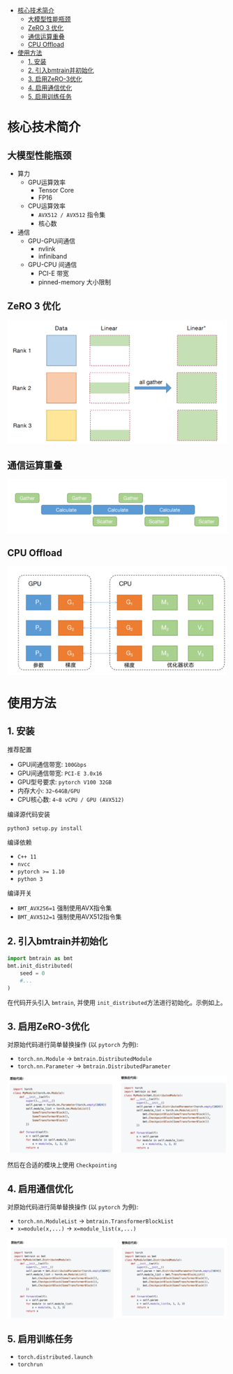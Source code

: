 

- [核心技术简介](#核心技术简介)
  - [大模型性能瓶颈](#大模型性能瓶颈)
  - [ZeRO 3 优化](#zero-3-优化)
  - [通信运算重叠](#通信运算重叠)
  - [CPU Offload](#cpu-offload)
- [使用方法](#使用方法)
  - [1. 安装](#1-安装)
  - [2. 引入bmtrain并初始化](#2-引入bmtrain并初始化)
  - [3. 启用ZeRO-3优化](#3-启用zero-3优化)
  - [4. 启用通信优化](#4-启用通信优化)
  - [5. 启用训练任务](#5-启用训练任务)




# 核心技术简介 

## 大模型性能瓶颈
- 算力
  - GPU运算效率
    - Tensor Core
    - FP16
  - CPU运算效率
    - `AVX512 / AVX512` 指令集
    - 核心数
- 通信
  - GPU-GPU间通信
    - nvlink
    - infiniband 
  - GPU-CPU 间通信
    - PCI-E 带宽
    - pinned-memory 大小限制


## ZeRO 3 优化
![](image/ZeRO3.png)


## 通信运算重叠
![](image/communication_fig.png)

## CPU Offload
![](image/cpu.png)



# 使用方法


## 1. 安装


推荐配置
-  GPU间通信带宽: `100Gbps` 
-  GPU间通信带宽: `PCI-E 3.0x16`
- GPU型号要求: `pytorch V100 32GB`  
- 内存大小: `32~64GB/GPU`  
- CPU核心数: `4~8 vCPU / GPU (AVX512)`  

 
编译源代码安装
```python
python3 setup.py install 
```
编译依赖
- `C++ 11` 
- `nvcc`  
- `pytorch >= 1.10`  
- `python 3`  

编译开关
-  `BMT_AVX256=1` 强制使用AVX指令集 
-  `BMT_AVX512=1` 强制使用AVX512指令集 
 
## 2. 引入bmtrain并初始化

```python
import bmtrain as bmt 
bmt.init_distributed(
    seed = 0
    #... 
)
```
在代码开头引入 `bmtrain`, 并使用 `init_distributed`方法进行初始化。示例如上。

## 3. 启用ZeRO-3优化 
对原始代码进行简单替换操作 (以 `pytorch` 为例):
-  `torch.nn.Module` ->  `bmtrain.DistributedModule` 
-  `torch.nn.Parameter` ->  `bmtrain.DistributedParameter` 

![代码替换前后](image/zero3_example.png)


然后在合适的模块上使用 `Checkpointing`

## 4. 启用通信优化 
对原始代码进行简单替换操作 (以 `pytorch` 为例):
-  `torch.nn.ModuleList` ->  `bmtrain.TransformerBlockList` 
-  `x=module(x,...)` ->  `x=module_list(x,...)` 

![](image/communication_example.png)

## 5. 启用训练任务

-  `torch.distributed.launch`
-  `torchrun`
